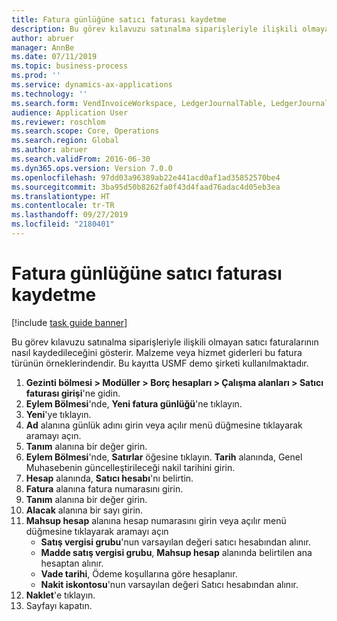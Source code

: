 ```yaml
---
title: Fatura günlüğüne satıcı faturası kaydetme
description: Bu görev kılavuzu satınalma siparişleriyle ilişkili olmayan satıcı faturalarının nasıl kaydedileceğini gösterir.
author: abruer
manager: AnnBe
ms.date: 07/11/2019
ms.topic: business-process
ms.prod: ''
ms.service: dynamics-ax-applications
ms.technology: ''
ms.search.form: VendInvoiceWorkspace, LedgerJournalTable, LedgerJournalTransVendInvoice
audience: Application User
ms.reviewer: roschlom
ms.search.scope: Core, Operations
ms.search.region: Global
ms.author: abruer
ms.search.validFrom: 2016-06-30
ms.dyn365.ops.version: Version 7.0.0
ms.openlocfilehash: 97dd03a96389ab22e441acd0af1ad35852570be4
ms.sourcegitcommit: 3ba95d50b8262fa0f43d4faad76adac4d05eb3ea
ms.translationtype: HT
ms.contentlocale: tr-TR
ms.lasthandoff: 09/27/2019
ms.locfileid: "2180401"
---
```

# <a name="record-a-vendor-invoice-in-the-invoice-journal"></a>Fatura günlüğüne satıcı faturası kaydetme

[!include [task guide banner](../../includes/task-guide-banner.md)]

Bu görev kılavuzu satınalma siparişleriyle ilişkili olmayan satıcı faturalarının nasıl kaydedileceğini gösterir. Malzeme veya hizmet giderleri bu fatura türünün örneklerindendir.  Bu kayıtta USMF demo şirketi kullanılmaktadır.

1. **Gezinti bölmesi > Modüller > Borç hesapları > Çalışma alanları > Satıcı faturası girişi**'ne gidin.
2. **Eylem Bölmesi**'nde, **Yeni fatura günlüğü**'ne tıklayın.
3. **Yeni**'ye tıklayın.
4. **Ad** alanına günlük adını girin veya açılır menü düğmesine tıklayarak aramayı açın.
5. **Tanım** alanına bir değer girin.
6. **Eylem Bölmesi**'nde, **Satırlar** öğesine tıklayın. **Tarih** alanında, Genel Muhasebenin güncelleştirileceği nakil tarihini girin.  
7. **Hesap** alanında, **Satıcı hesabı**'nı belirtin.
8. **Fatura** alanına fatura numarasını girin.
9. **Tanım** alanına bir değer girin.
10. **Alacak** alanına bir sayı girin.
11. **Mahsup hesap** alanına hesap numarasını girin veya açılır menü düğmesine tıklayarak aramayı açın
    * **Satış vergisi grubu**'nun varsayılan değeri satıcı hesabından alınır.  
    * **Madde satış vergisi grubu**, **Mahsup hesap** alanında belirtilen ana hesaptan alınır.  
    * **Vade tarihi**, Ödeme koşullarına göre hesaplanır.  
    * **Nakit iskontosu**'nun varsayılan değeri Satıcı hesabından alınır.  
12. **Naklet**'e tıklayın.
13. Sayfayı kapatın.

